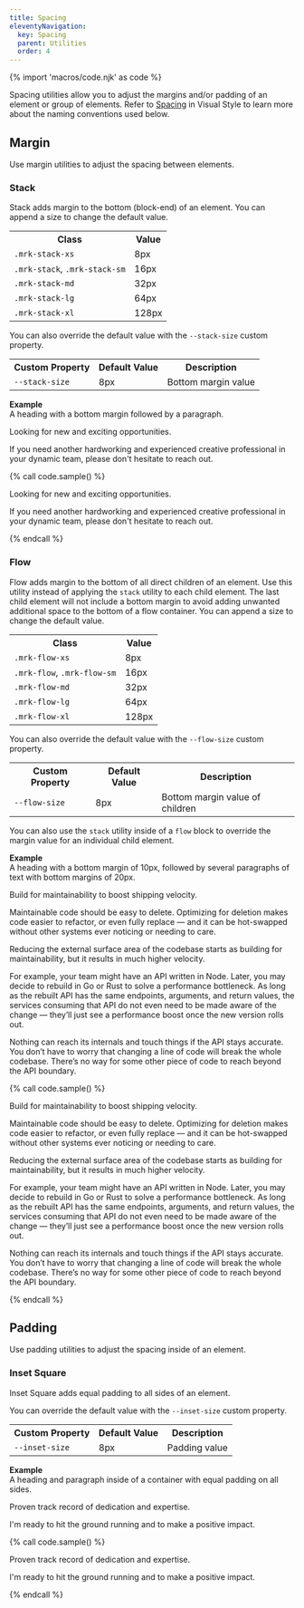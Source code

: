```yaml
---
title: Spacing
eleventyNavigation:
  key: Spacing
  parent: Utilities
  order: 4
---
```


{% import 'macros/code.njk' as code %}

Spacing utilities allow you to adjust the margins and/or padding of an element or group of elements. Refer to [Spacing](/visual-style/spacing/) in Visual Style to learn more about the naming conventions used below.

## Margin

Use margin utilities to adjust the spacing between elements.

### Stack

Stack adds margin to the bottom (block-end) of an element. You can append a size to change the default value.

<table class="doc-table">
  <tr>
    <th>Class</th>
    <th>Value</th>
  </tr>
  <tr>
    <td><code>.mrk-stack-xs</code></td>
    <td>8px</td>
  </tr>
  <tr>
    <td><code>.mrk-stack</code>, <code>.mrk-stack-sm</code></td>
    <td>16px</td>
  </tr>
  <tr>
    <td><code>.mrk-stack-md</code></td>
    <td>32px</td>
  </tr>
  <tr>
    <td><code>.mrk-stack-lg</code></td>
    <td>64px</td>
  </tr>
  <tr>
    <td><code>.mrk-stack-xl</code></td>
    <td>128px</td>
  </tr>
</table>

You can also override the default value with the <code>\--stack-size</code> custom property. 

<table class="doc-table">
  <tr>
    <th>Custom Property</th>
    <th>Default Value</th>
    <th>Description</th>
  </tr>
  <tr>
    <td><code>--stack-size</code></td>
    <td>8px</td>
    <td>Bottom margin value</td>
  </tr>
</table>

**Example**  
A heading with a bottom margin followed by a paragraph.

<div class="doc-example">
  <p class="mrk-stack mrk-heading-2">Looking for new and exciting opportunities.</p>
  <p>If you need another hardworking and experienced creative professional in your dynamic team, please don't hesitate to reach out.</p>
</div>

{% call code.sample() %}
<p class="mrk-stack mrk-heading-2">Looking for new and exciting opportunities.</p>
<p>If you need another hardworking and experienced creative professional in your dynamic team, please don't hesitate to reach out.</p>
{% endcall %}

### Flow

Flow adds margin to the bottom of all direct children of an element. Use this utility instead of applying the `stack` utility to each child element. The last child element will not include a bottom margin to avoid adding unwanted additional space to the bottom of a flow container. You can append a size to change the default value.

<table class="doc-table">
  <tr>
    <th>Class</th>
    <th>Value</th>
  </tr>
  <tr>
    <td><code>.mrk-flow-xs</code></td>
    <td>8px</td>
  </tr>
  <tr>
    <td><code>.mrk-flow</code>, <code>.mrk-flow-sm</code></td>
    <td>16px</td>
  </tr>
  <tr>
    <td><code>.mrk-flow-md</code></td>
    <td>32px</td>
  </tr>
  <tr>
    <td><code>.mrk-flow-lg</code></td>
    <td>64px</td>
  </tr>
  <tr>
    <td><code>.mrk-flow-xl</code></td>
    <td>128px</td>
  </tr>
</table>

You can also override the default value with the `--flow-size` custom property.

<table class="doc-table">
  <tr>
    <th>Custom Property</th>
    <th>Default Value</th>
    <th>Description</th>
  </tr>
  <tr>
    <td><code>--flow-size</code></td>
    <td>8px</td>
    <td>Bottom margin value of children</td>
  </tr>
</table>

You can also use the `stack` utility inside of a `flow` block to override the margin value for an individual child element.

**Example**  
A heading with a bottom margin of 10px, followed by several paragraphs of text with bottom margins of 20px.

<div class="doc-example">
  <div class="mrk-flow-md">
    <p class="mrk-stack mrk-heading-1">Build for maintainability to boost shipping velocity.</p>
    <p>Maintainable code should be easy to delete. Optimizing for deletion makes code easier to refactor, or even fully replace — and it can be hot-swapped without other systems ever noticing or needing to care.</p>
    <p>Reducing the external surface area of the codebase starts as building for maintainability, but it results in much higher velocity.</p>
    <p>For example, your team might have an API written in Node. Later, you may decide to rebuild in Go or Rust to solve a performance bottleneck. As long as the rebuilt API has the same endpoints, arguments, and return values, the services consuming that API do not even need to be made aware of the change — they’ll just see a performance boost once the new version rolls out.</p>
    <p>Nothing can reach its internals and touch things if the API stays accurate. You don’t have to worry that changing a line of code will break the whole codebase. There’s no way for some other piece of code to reach beyond the API boundary.</p>
  </div>
</div>

{% call code.sample() %}
<div class="mrk-flow-md">
  <p class="mrk-stack mrk-heading-1">Build for maintainability to boost shipping velocity.</p>
  <p>Maintainable code should be easy to delete. Optimizing for deletion makes code easier to refactor, or even fully replace — and it can be hot-swapped without other systems ever noticing or needing to care.</p>
  <p>Reducing the external surface area of the codebase starts as building for maintainability, but it results in much higher velocity.</p>
  <p>For example, your team might have an API written in Node. Later, you may decide to rebuild in Go or Rust to solve a performance bottleneck. As long as the rebuilt API has the same endpoints, arguments, and return values, the services consuming that API do not even need to be made aware of the change — they’ll just see a performance boost once the new version rolls out.</p>
  <p>Nothing can reach its internals and touch things if the API stays accurate. You don’t have to worry that changing a line of code will break the whole codebase. There’s no way for some other piece of code to reach beyond the API boundary.</p>
</div>
{% endcall %}

## Padding

Use padding utilities to adjust the spacing inside of an element.

### Inset Square

Inset Square adds equal padding to all sides of an element.

You can override the default value with the `--inset-size` custom property.

<table class="doc-table">
  <tr>
    <th>Custom Property</th>
    <th>Default Value</th>
    <th>Description</th>
  </tr>
  <tr>
    <td><code>--inset-size</code></td>
    <td>8px</td>
    <td>Padding value</td>
  </tr>
</table>

**Example**  
A heading and paragraph inside of a container with equal padding on all sides.

<div class="doc-example">
  <div class="mrk-surface mrk-inset-square">
    <p class="mrk-stack mrk-heading-2">Proven track record of dedication and expertise.</p>
    <p>I'm ready to hit the ground running and to make a positive impact.</p>
  </div>
</div>

{% call code.sample() %}
<div class="mrk-surface mrk-inset-square">
  <p class="mrk-stack mrk-heading-2">Proven track record of dedication and expertise.</p>
  <p>I'm ready to hit the ground running and to make a positive impact.</p>
</div>
{% endcall %}

<!-- ### Inset Squish

Inset Squish adds more padding to the sides of an element than the top and bottom.

You can override the default value with the `--inset-size` custom property.

<table class="doc-table">
  <tr>
    <th>Custom Property</th>
    <th>Default Value</th>
    <th>Description</th>
  </tr>
  <tr>
    <td><code>--inset-size</code></td>
    <td>8px 30px</td>
    <td>Padding value</td>
  </tr>
</table>

**Example**  
A heading and paragraph inside of a container with more padding on the sides than the top and bottom.

<div class="doc-example">
  <div class="mrk-surface mrk-inset-squish">
    <p class="mrk-stack mrk-heading-2">Learn from the web's leading experts.</p>
    <p>Every Thursday, Jason pair programs with the brightest minds in web development to learn something new in 90 minutes.</p>
  </div>
</div>

{% call code.sample() %}
<div class="mrk-surface mrk-inset-squish">
  <p class="mrk-stack mrk-heading-2">Learn from the web's leading experts.</p>
  <p>Every Thursday, Jason pair programs with the brightest minds in web development to learn something new in 90 minutes.</p>
</div>
{% endcall %} -->